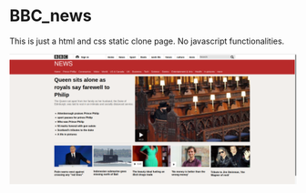# BBC_news

This is just a html and css static clone page. No javascript functionalities.

![](images/screenshot.png)
